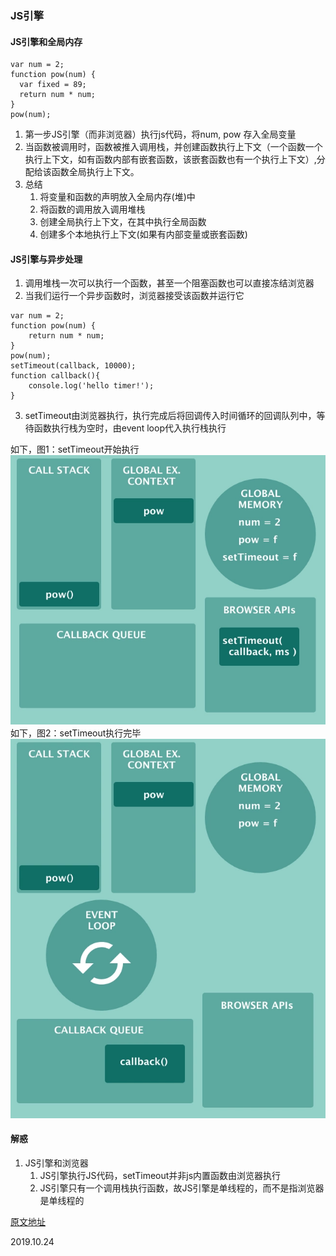 ### JS引擎

#### JS引擎和全局内存
```
var num = 2;
function pow(num) {
  var fixed = 89;
  return num * num;
}
pow(num);
```
1. 第一步JS引擎（而非浏览器）执行js代码，将num, pow 存入全局变量
2. 当函数被调用时，函数被推入调用栈，并创建函数执行上下文（一个函数一个执行上下文，如有函数内部有嵌套函数，该嵌套函数也有一个执行上下文）,分配给该函数全局执行上下文。
3. 总结
   1. 将变量和函数的声明放入全局内存(堆)中
   2. 将函数的调用放入调用堆栈
   3. 创建全局执行上下文，在其中执行全局函数
   4. 创建多个本地执行上下文(如果有内部变量或嵌套函数)


#### JS引擎与异步处理
1. 调用堆栈一次可以执行一个函数，甚至一个阻塞函数也可以直接冻结浏览器
2. 当我们运行一个异步函数时，浏览器接受该函数并运行它

```
var num = 2;
function pow(num) {
    return num * num;
}
pow(num);
setTimeout(callback, 10000);
function callback(){
    console.log('hello timer!');
}
```
3. setTimeout由浏览器执行，执行完成后将回调传入时间循环的回调队列中，等待函数执行栈为空时，由event loop代入执行栈执行
   
如下，图1：setTimeout开始执行
![函数执行示意图](https://github.com/EarlyBirdss/FrontEnd-Notes/blob/feature-general/images/2019.10.24_1.png)
如下，图2：setTimeout执行完毕
![函数执行示意图进入callback队列](https://github.com/EarlyBirdss/FrontEnd-Notes/blob/feature-general/images/2019.10.24_2.png)


#### 解惑
1. JS引擎和浏览器
   1. JS引擎执行JS代码，setTimeout并非js内置函数由浏览器执行
   2. JS引擎只有一个调用栈执行函数，故JS引擎是单线程的，而不是指浏览器是单线程的

[原文地址](https://github.com/qq449245884/xiaozhi/issues/124)

2019.10.24